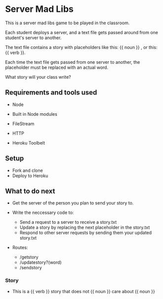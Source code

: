 # Server Mad Libs

This is a server mad libs game to be played in the classroom.

Each student deploys a server, and a text file gets passed around from one student's server to another.

The text file contains a story with placeholders like this: {{ noun }} , or this: {{ verb }}.

Each time the text file gets passed from one server to another, the placeholder must be replaced with an actual word.

What story will your class write?

## Requirements and tools used

- Node

- Built in Node modules
 - FileStream
 - HTTP

- Heroku Toolbelt

## Setup

- Fork and clone
- Deploy to Heroku

## What to do next

- Get the server of the person you plan to send your story to.

- Write the neccessary code to:
  - Send a request to a server to receive a story.txt
  - Update a story by replacing the next placeholder in the story.txt
  - Respond to other server requests by sending them your updated story.txt

- Routes:
  - /getstory
  - /updatestory?(word)
  - /sendstory


### Story
 - This is a {{ verb }} story that does not {{ noun }} care about {{ noun }}
